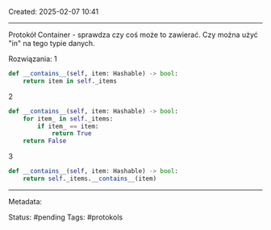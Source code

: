 Created: 2025-02-07 10:41

---
Protokół Container - sprawdza czy coś może to zawierać. Czy można użyć "in" na tego typie danych.

Rozwiązania:
1
```python
def __contains__(self, item: Hashable) -> bool:  
    return item in self._items

```
2
```python
def __contains__(self, item: Hashable) -> bool: 
	for item_ in self._items:  
	    if item_ == item:  
	        return True  
	return False
```
3
```python
def __contains__(self, item: Hashable) -> bool: 
	return self._items.__contains__(item)
```


---
Metadata:

Status: #pending
Tags: #protokols

